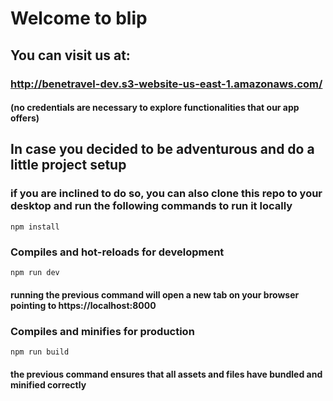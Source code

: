 # Welcome to blip

## You can visit us at:
### http://benetravel-dev.s3-website-us-east-1.amazonaws.com/
#### (no credentials are necessary to explore functionalities that our app offers)


## In case you decided to be adventurous and do a little project setup

### if you are inclined to do so, you can also clone this repo to your desktop and run the following commands to run it locally
```
npm install
```

### Compiles and hot-reloads for development
```
npm run dev
```

#### running the previous command will open a new tab on your browser pointing to https://localhost:8000

### Compiles and minifies for production
```
npm run build
```
#### the previous command ensures that all assets and files have bundled and minified correctly
